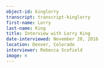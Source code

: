 ```yaml
---
object-id: kinglorry  
transcript: transcript-kinglorry  
first-name: Lorry
last-name: King
title: Interview with Lorry King
date-interviewed: November 20, 2016
location: Denver, Colorado
interviewer: Rebecca Scofield
image: n
---
```

